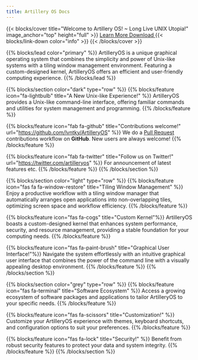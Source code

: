 ```yaml
---
title: Artillery OS Docs
---
```


{{< blocks/cover title="Welcome to Artillery OS! ~ Long Live UNIX Utopia!" image_anchor="top" height="full" >}}
<a class="btn btn-lg btn-primary me-3 mb-4" href="/docs/">
  Learn More <i class="fas fa-arrow-alt-circle-right ms-2"></i>
</a>
<a class="btn btn-lg btn-secondary me-3 mb-4" href="https://github.com/lvntky/ArtilleryOS">
  Download <i class="fab fa-github ms-2 "></i>
</a>
{{< blocks/link-down color="info" >}}
{{< /blocks/cover >}}


{{% blocks/lead color="primary" %}}
ArtilleryOS is a unique graphical operating system that combines the simplicity and power of Unix-like systems with a tiling window management environment. Featuring a custom-designed kernel, ArtilleryOS offers an efficient and user-friendly computing experience.
{{% /blocks/lead %}}


{{% blocks/section color="dark" type="row" %}}
{{% blocks/feature icon="fa-lightbulb" title="A New Unix-like Experience!" %}}
ArtilleryOS provides a Unix-like command-line interface, offering familiar commands and utilities for system management and programming.
{{% /blocks/feature %}}


{{% blocks/feature icon="fab fa-github" title="Contributions welcome!" url="https://github.com/lvntky/ArtilleryOS" %}}
We do a [Pull Request](https://github.com/lvntky/ArtilleryOS/pulls) contributions workflow on **GitHub**. New users are always welcome!
{{% /blocks/feature %}}


{{% blocks/feature icon="fab fa-twitter" title="Follow us on Twitter!" url="https://twitter.com/artilleryos" %}}
For announcement of latest features etc.
{{% /blocks/feature %}}
{{% /blocks/section %}}












{{% blocks/section color="light" type="row" %}}
{{% blocks/feature icon="fas fa fa-window-restore" title="Tiling Window Management" %}}
Enjoy a productive workflow with a tiling window manager that automatically arranges open applications into non-overlapping tiles, optimizing screen space and workflow efficiency.
{{% /blocks/feature %}}


{{% blocks/feature icon="fas fa-cogs" title="Custom Kernel"%}}
ArtilleryOS boasts a custom-designed kernel that enhances system performance, security, and resource management, providing a stable foundation for your computing needs.
{{% /blocks/feature %}}


{{% blocks/feature icon="fas fa-paint-brush" title="Graphical User Interface!"%}}
Navigate the system effortlessly with an intuitive graphical user interface that combines the power of the command line with a visually appealing desktop environment.
{{% /blocks/feature %}}
{{% /blocks/section %}}






{{% blocks/section color="grey" type="row" %}}
{{% blocks/feature icon="fas fa-terminal" title="Software Ecosystem" %}}
Access a growing ecosystem of software packages and applications to tailor ArtilleryOS to your specific needs.
{{% /blocks/feature %}}


{{% blocks/feature icon="fas fa-scissors" title="Customization!"  %}}
Customize your ArtilleryOS experience with themes, keyboard shortcuts, and configuration options to suit your preferences.
{{% /blocks/feature %}}


{{% blocks/feature icon="fas fa-lock" title="Security!" %}}
Benefit from robust security features to protect your data and system integrity.
{{% /blocks/feature %}}
{{% /blocks/section %}}